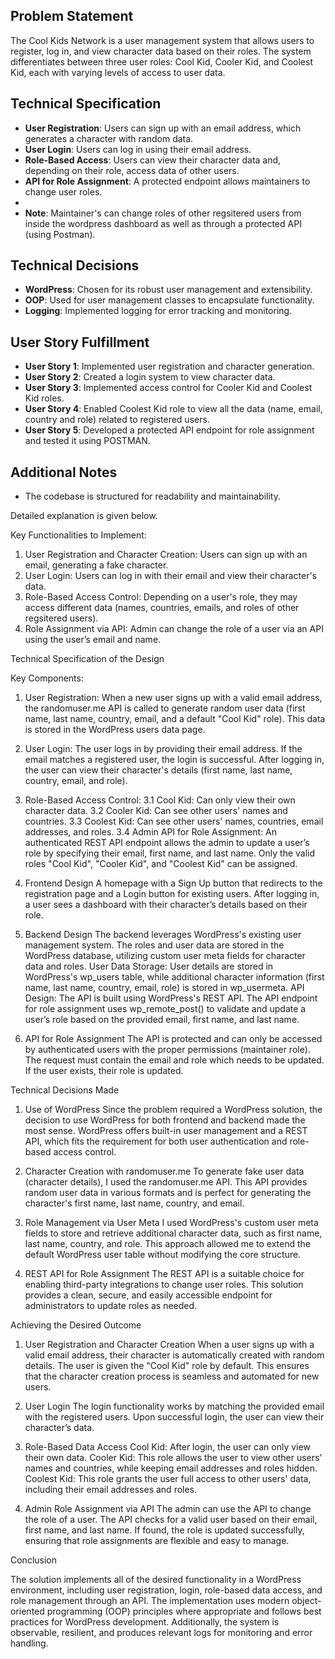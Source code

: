 ## Problem Statement
The Cool Kids Network is a user management system that allows users to register, log in, and view character data based on their roles. The system differentiates between three user roles: Cool Kid, Cooler Kid, and Coolest Kid, each with varying levels of access to user data.

## Technical Specification
- **User  Registration**: Users can sign up with an email address, which generates a character with random data.
- **User  Login**: Users can log in using their email address.
- **Role-Based Access**: Users can view their character data and, depending on their role, access data of other users.
- **API for Role Assignment**: A protected endpoint allows maintainers to change user roles.
- 
- **Note**: Maintainer's can change roles of other regsitered users from inside the wordpress dashboard as well as through a protected API (using Postman). 

## Technical Decisions
- **WordPress**: Chosen for its robust user management and extensibility.
- **OOP**: Used for user management classes to encapsulate functionality.
- **Logging**: Implemented logging for error tracking and monitoring.

## User Story Fulfillment
- **User  Story 1**: Implemented user registration and character generation.
- **User  Story 2**: Created a login system to view character data.
- **User  Story 3**: Implemented access control for Cooler Kid and Coolest Kid roles.
- **User  Story 4**: Enabled Coolest Kid role to view all the data (name, email, country and role) related to registered users. 
- **User  Story 5**: Developed a protected API endpoint for role assignment and tested it using POSTMAN. 

## Additional Notes
- The codebase is structured for readability and maintainability.


Detailed explanation is given below. 


Key Functionalities to Implement:
1. User Registration and Character Creation: Users can sign up with an email, generating a fake character.
2. User Login: Users can log in with their email and view their character's data.
3. Role-Based Access Control: Depending on a user's role, they may access different data (names, countries, emails, and roles of other regsitered users).
4. Role Assignment via API: Admin can change the role of a user via an API using the user’s email and name.


Technical Specification of the Design

Key Components:
1. User Registration: When a new user signs up with a valid email address, the randomuser.me API is called to generate random user data (first name, last name, country, email, and a default "Cool Kid" role). This data is stored in the WordPress users data page.
2. User Login: The user logs in by providing their email address. If the email matches a registered user, the login is successful. After logging in, the user can view their character's details (first name, last name, country, email, and role).
3. Role-Based Access Control:
    3.1 Cool Kid: Can only view their own character data.
    3.2 Cooler Kid: Can see other users' names and countries.
    3.3 Coolest Kid: Can see other users' names, countries, email addresses, and roles.
    3.4 Admin API for Role Assignment: An authenticated REST API endpoint allows the admin to update a user’s role by specifying their email, first name, and last name. Only the valid roles "Cool Kid", "Cooler Kid", and           "Coolest Kid" can be assigned.
 
4. Frontend Design
      A homepage with a Sign Up button that redirects to the registration page and a Login button for existing users.
      After logging in, a user sees a dashboard with their character’s details based on their role.

5. Backend Design
        The backend leverages WordPress's existing user management system. The roles and user data are stored in the WordPress database, utilizing custom user meta fields for character data and roles.
        User Data Storage: User details are stored in WordPress's wp_users table, while additional character information (first name, last name, country, email, role) is stored in wp_usermeta.
        API Design: The API is built using WordPress's REST API. The API endpoint for role assignment uses wp_remote_post() to validate and update a user’s role based on the provided email, first name, and last name.

4. API for Role Assignment
        The API is protected and can only be accessed by authenticated users with the proper permissions (maintainer role). The request must contain the email and role which needs to be updated. If the user exists, their           role is updated.


Technical Decisions Made

1. Use of WordPress
      Since the problem required a WordPress solution, the decision to use WordPress for both frontend and backend made the most sense. WordPress offers built-in user management and a REST API, which fits the requirement         for both user authentication and role-based access control.

2. Character Creation with randomuser.me
      To generate fake user data (character details), I used the randomuser.me API. This API provides random user data in various formats and is perfect for generating the character's first name, last name, country, and           email.

3. Role Management via User Meta
        I used WordPress's custom user meta fields to store and retrieve additional character data, such as first name, last name, country, and role. This approach allowed me to extend the default WordPress user table             without modifying the core structure.

4. REST API for Role Assignment
The REST API is a suitable choice for enabling third-party integrations to change user roles. This solution provides a clean, secure, and easily accessible endpoint for administrators to update roles as needed.

Achieving the Desired Outcome
1. User Registration and Character Creation
      When a user signs up with a valid email address, their character is automatically created with random details. The user is given the "Cool Kid" role by default. This ensures that the character creation process is          seamless and automated for new users.

2. User Login
      The login functionality works by matching the provided email with the registered users. Upon successful login, the user can view their character’s data.

3. Role-Based Data Access
      Cool Kid: After login, the user can only view their own data.
      Cooler Kid: This role allows the user to view other users' names and countries, while keeping email addresses and roles hidden.
      Coolest Kid: This role grants the user full access to other users' data, including their email addresses and roles.

4. Admin Role Assignment via API
      The admin can use the API to change the role of a user. The API checks for a valid user based on their email, first name, and last name. If found, the role is updated successfully, ensuring that role assignments are       flexible and easy to manage.


Conclusion

The solution implements all of the desired functionality in a WordPress environment, including user registration, login, role-based data access, and role management through an API. The implementation uses modern object-oriented programming (OOP) principles where appropriate and follows best practices for WordPress development. Additionally, the system is observable, resilient, and produces relevant logs for monitoring and error handling.



